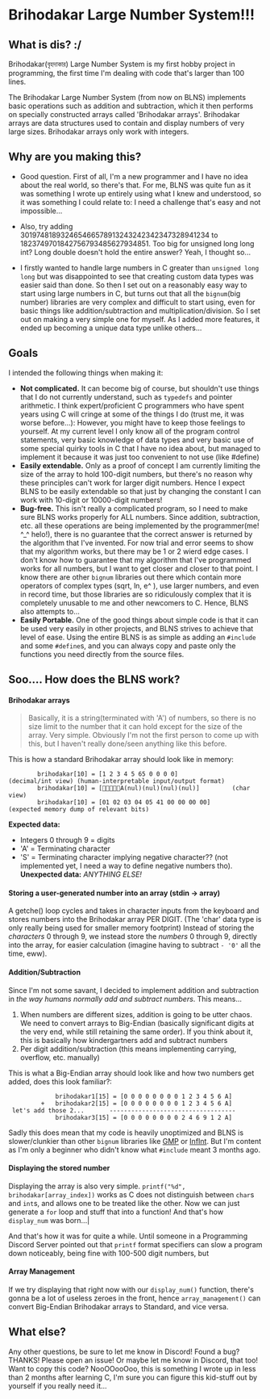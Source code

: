 # Brihodakar Large Number System!!!

## What is dis? :/
Brihodakar(বৃহদাকার) Large Number System is my first hobby project in programming, the first time I'm dealing with code that's larger than 100 lines. 

The Brihodakar Large Number System (from now on BLNS) implements basic operations such as addition and subtraction, which it then performs on specially constructed arrays called 'Brihodakar arrays'. Brihodakar arrays are data structures used to contain and display numbers of very large sizes. Brihodakar arrays only work with integers.

## Why are you making this?
- Good question. First of all, I'm a new programmer and I have no idea about the real world, so there's that. For me, BLNS was quite fun as it was something I wrote up entirely using what I knew and understood, so it was something I could relate to: I need a challenge that's easy and not impossible...

- Also, try adding 301974818932465466578913243242342347328941234 to 1823749701842756793485627934851. Too big for unsigned long long int? Long double doesn't hold the entire answer? Yeah, I thought so...

- I firstly wanted to handle large numbers in C greater than `unsigned long long` but was disappointed to see that creating custom data types was easier said than done. So then I set out on a reasonably easy way to start using large numbers in C, but turns out that all the `bignum`(big number) libraries are very complex and difficult to start using, even for basic things like addition/subtraction and multiplication/division. So I set out on making a very simple one for myself. As I added more features, it ended up becoming a unique data type unlike others...

## Goals
I intended the following things when making it:
* **Not complicated.** It can become big of course, but shouldn't use things that I do not currently understand, such as `typedefs` and pointer arithmetic. I think expert/proficient C programmers who have spent years using C will cringe at some of the things I do (trust me, it was worse before...): However, you might have to keep those feelings to yourself. At my current level I only know all of the program control statements, very basic knowledge of data types and very basic use of some special quirky tools in C that I have no idea about, but managed to implement it because it was just too convenient to not use (like #define)
* **Easily extendable.** Only as a proof of concept I am currently limiting the size of the array to hold 100-digit numbers, but there's no reason why these principles can't work for larger digit numbers. Hence I expect BLNS to be easily extendable so that just by changing the constant I can work with 10-digit or 10000-digit numbers!
* **Bug-free.** This isn't really a complicated program, so I need to make sure BLNS works properly for ALL numbers. Since addition, subtraction, etc. all these operations are being implemented by the programmer(me! ^\_^ helo!), there is no guarantee that the correct answer is returned by the algorithm that I've invented. For now trial and error seems to show that my algorithm works, but there may be 1 or 2 wierd edge cases. I don't know how to guarantee that my algorithm that I've programmed works for all numbers, but I want to get closer and closer to that point.
I know there are other `bignum` libraries out there which contain more operators of complex types (sqrt, ln, e^ ), use larger numbers, and even in record time, but those libraries are so ridiculously complex that it is completely unusable to me and other newcomers to C. Hence, BLNS also attempts to...
* **Easily Portable.** One of the good things about simple code is that it can be used very easily in other projects, and BLNS strives to achieve that level of ease. Using the entire BLNS is as simple as adding an `#include` and some `#define`s, and you can always copy and paste only the functions you need directly from the source files. 

## Soo.... How does the BLNS work?

#### Brihodakar arrays
> Basically, it is a string(terminated with 'A') of numbers, so there is no size limit to the number that it can hold except for the size of the array.
Very simple. Obviously I'm not the first person to come up with this, but I haven't really done/seen anything like this before. 

This is how a standard Brihodakar array should look like in memory:

            brihodakar[10] = [1 2 3 4 5 65 0 0 0 0]               (decimal/int view) (human-interpretable input/output format)
            brihodakar[10] = [A(nul)(nul)(nul)(nul)]         (char view)
            brihodakar[10] = [01 02 03 04 05 41 00 00 00 00]      (expected memory dump of relevant bits)

**Expected data:**  
* Integers 0 through 9 = digits
* 'A' = Terminating character
* 'S' = Terminating character implying negative character?? (not implemented yet, I need a way to define negative numbers tho).
**Unexpected data:** *ANYTHING ELSE!*

#### Storing a user-generated number into an array (stdin -> array)
A getche() loop cycles and takes in character inputs from the keyboard and stores numbers into the Brihodakar array PER DIGIT. (The 'char' data type is only really being used for smaller memory footprint)
Instead of storing the *characters* 0 through 9, we instead store the *numbers* 0 through 9, directly into the array, for easier calculation (imagine having to subtract `- '0'` all the time, eww).

#### Addition/Subtraction
Since I'm not some savant, I decided to implement addition and subtraction in *the way humans normally add and subtract numbers*. This means...
 1) When numbers are different sizes, addition is going to be utter chaos. We need to convert arrays to Big-Endian (basically significant digits at the very end, while still retaining the same order). If you think about it, this is basically how kindergartners add and subtract numbers
 2) Per digit addition/subtraction (this means implementing carrying, overflow, etc. manually)

This is what a Big-Endian array should look like and how two numbers get added, does this look familiar?:
```
             brihodakar1[15] = [0 0 0 0 0 0 0 0 1 2 3 4 5 6 A]
         +   brihodakar2[15] = [0 0 0 0 0 0 0 0 1 2 3 4 5 6 A]
 let's add those 2...       -----------------------------------
             brihodakar3[15] = [0 0 0 0 0 0 0 0 2 4 6 9 1 2 A]
```
Sadly this does mean that my code is heavily unoptimized and BLNS is slower/clunkier than other `bignum` libraries like [GMP](https://gmplib.org/) or [InfInt](https://sercantutar.github.io/infint/). But I'm content as I'm only a beginner who didn't know what `#include` meant 3 months ago.

#### Displaying the stored number
Displaying the array is also very simple. `printf("%d", brihodakar[array_index])` works as C does not distinguish between `char`s and `int`s, and allows one to be treated like the other. Now we can just generate a `for` loop and stuff that into a function! And that's how `display_num` was born...|

And that's how it was for quite a while. Until someone in a Programming Discord Server pointed out that `printf` format specifiers can slow a program down noticeably, being fine with 100-500 digit numbers, but

#### Array Management
If we try displaying that right now with our `display_num()` function, there's gonna be a lot of useless zeroes in the front, hence `array_management()` can convert Big-Endian Brihodakar arrays to Standard, and vice versa.

## What else?
Any other questions, be sure to let me know in Discord!
Found a bug? THANKS! Please open an issue! Or maybe let me know in Discord, that too!
Want to copy this code? NooOOooOoo, this is something I wrote up in less than 2 months after learning C, I'm sure you can figure this kid-stuff out by yourself if you really need it...
